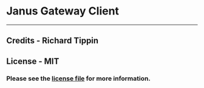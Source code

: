 # Janus Gateway Client

---

## Credits - Richard Tippin

## License - MIT

### Please see the [license file](LICENSE.md) for more information.
